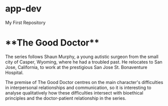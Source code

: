 # app-dev
My First Repository

<h1> 
  **The Good Doctor** 
</h1>


<p1>
The series follows Shaun Murphy, a young autistic surgeon from the small city of Casper, Wyoming, where he had a troubled past. He relocates to San Jose, California, to work at the prestigious San Jose St. Bonaventure Hospital.</p>

<p1>The premise of The Good Doctor centres on the main character's difficulties in interpersonal relationships and communication, so it is interesting to analyse qualitatively how these difficulties intersect with bioethical principles and the doctor-patient relationship in the series.</p1>
